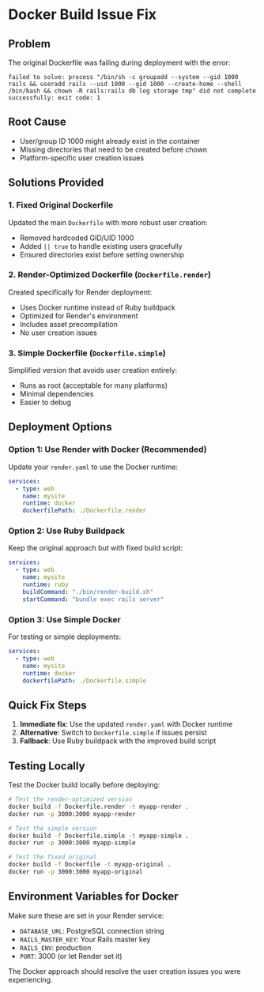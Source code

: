 # Docker Build Issue Fix

## Problem
The original Dockerfile was failing during deployment with the error:
```
failed to solve: process "/bin/sh -c groupadd --system --gid 1000 rails && useradd rails --uid 1000 --gid 1000 --create-home --shell /bin/bash && chown -R rails:rails db log storage tmp" did not complete successfully: exit code: 1
```

## Root Cause
- User/group ID 1000 might already exist in the container
- Missing directories that need to be created before chown
- Platform-specific user creation issues

## Solutions Provided

### 1. Fixed Original Dockerfile
Updated the main `Dockerfile` with more robust user creation:
- Removed hardcoded GID/UID 1000
- Added `|| true` to handle existing users gracefully
- Ensured directories exist before setting ownership

### 2. Render-Optimized Dockerfile (`Dockerfile.render`)
Created specifically for Render deployment:
- Uses Docker runtime instead of Ruby buildpack
- Optimized for Render's environment
- Includes asset precompilation
- No user creation issues

### 3. Simple Dockerfile (`Dockerfile.simple`)
Simplified version that avoids user creation entirely:
- Runs as root (acceptable for many platforms)
- Minimal dependencies
- Easier to debug

## Deployment Options

### Option 1: Use Render with Docker (Recommended)
Update your `render.yaml` to use the Docker runtime:
```yaml
services:
  - type: web
    name: mysite
    runtime: docker
    dockerfilePath: ./Dockerfile.render
```

### Option 2: Use Ruby Buildpack
Keep the original approach but with fixed build script:
```yaml
services:
  - type: web
    name: mysite
    runtime: ruby
    buildCommand: "./bin/render-build.sh"
    startCommand: "bundle exec rails server"
```

### Option 3: Use Simple Docker
For testing or simple deployments:
```yaml
services:
  - type: web
    name: mysite
    runtime: docker
    dockerfilePath: ./Dockerfile.simple
```

## Quick Fix Steps

1. **Immediate fix**: Use the updated `render.yaml` with Docker runtime
2. **Alternative**: Switch to `Dockerfile.simple` if issues persist
3. **Fallback**: Use Ruby buildpack with the improved build script

## Testing Locally

Test the Docker build locally before deploying:

```bash
# Test the render-optimized version
docker build -f Dockerfile.render -t myapp-render .
docker run -p 3000:3000 myapp-render

# Test the simple version
docker build -f Dockerfile.simple -t myapp-simple .
docker run -p 3000:3000 myapp-simple

# Test the fixed original
docker build -f Dockerfile -t myapp-original .
docker run -p 3000:3000 myapp-original
```

## Environment Variables for Docker

Make sure these are set in your Render service:
- `DATABASE_URL`: PostgreSQL connection string
- `RAILS_MASTER_KEY`: Your Rails master key
- `RAILS_ENV`: production
- `PORT`: 3000 (or let Render set it)

The Docker approach should resolve the user creation issues you were experiencing.